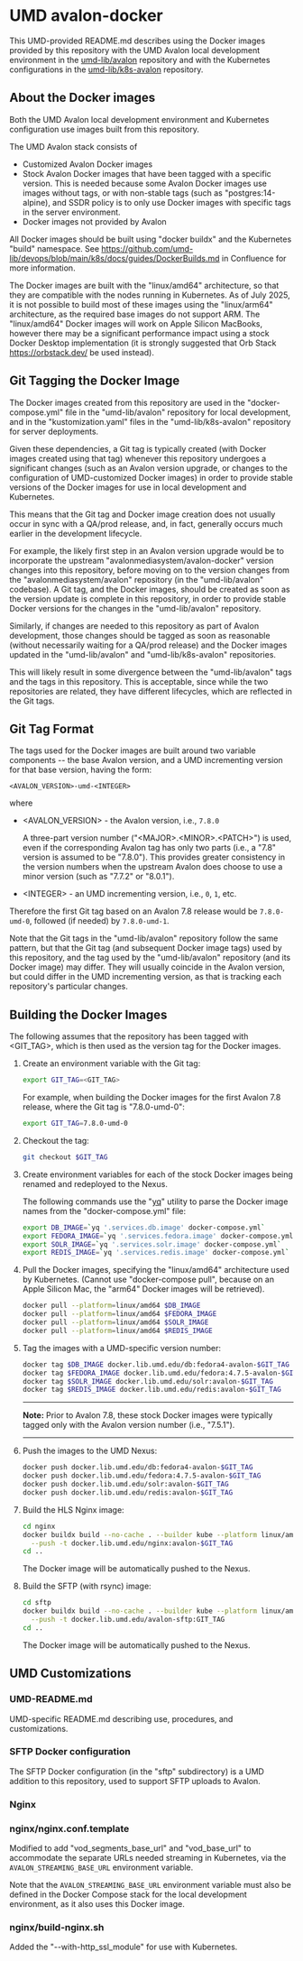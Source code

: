 # UMD avalon-docker

This UMD-provided README.md describes using the Docker images provided by
this repository with the UMD Avalon local development environment in
the [umd-lib/avalon](https://github.com/umd-lib/avalon) repository and with
the Kubernetes configurations in the
[umd-lib/k8s-avalon](https://github.com/umd-lib/k8s-avalon) repository.

## About the Docker images

Both the UMD Avalon local development environment and Kubernetes configuration
use images built from this repository.

The UMD Avalon stack consists of

* Customized Avalon Docker images
* Stock Avalon Docker images that have been tagged with a specific version.
  This is needed because some Avalon Docker images use images without tags, or
  with non-stable tags (such as "postgres:14-alpine), and SSDR policy is to only
  use Docker images with specific tags in the server environment.
* Docker images not provided by Avalon

All Docker images should be built using "docker buildx" and the Kubernetes
"build" namespace. See
<https://github.com/umd-lib/devops/blob/main/k8s/docs/guides/DockerBuilds.md>
in Confluence for more information.

The Docker images are built with the "linux/amd64" architecture, so that they
are compatible with the nodes running in Kubernetes. As of July 2025, it is
not possible to build most of these images using the "linux/arm64" architecture,
as the required base images do not support ARM. The "linux/amd64" Docker images
will work on Apple Silicon MacBooks, however there may be a significant
performance impact using a stock Docker Desktop implementation (it is strongly
suggested that Orb Stack <https://orbstack.dev/> be used instead).

## Git Tagging the Docker Image

The Docker images created from this repository are used in the
"docker-compose.yml" file in the "umd-lib/avalon" repository for local
development, and in the "kustomization.yaml" files in the "umd-lib/k8s-avalon"
repository for server deployments.

Given these dependencies, a Git tag is typically created (with Docker images
created using that tag) whenever this repository undergoes a significant
changes (such as an Avalon version upgrade, or changes to the configuration of
UMD-customized Docker images) in order to provide stable versions of the Docker
images for use in local development and Kubernetes.

This means that the Git tag and Docker image creation does not usually occur in
sync with a QA/prod release, and, in fact, generally occurs much earlier in the
development lifecycle.

For example, the likely first step in an Avalon version upgrade would be to
incorporate the upstream "avalonmediasystem/avalon-docker" version changes into
this repository, before moving on to the version changes from the
"avalonmediasystem/avalon" repository (in the "umd-lib/avalon" codebase).
A Git tag, and the Docker images, should be created as soon as the
version update is complete in this repository, in order to provide stable Docker
versions for the changes in the "umd-lib/avalon" repository.

Similarly, if changes are needed to this repository as part of Avalon
development, those changes should be tagged as soon as reasonable (without
necessarily waiting for a QA/prod release) and the Docker images updated in the
"umd-lib/avalon" and "umd-lib/k8s-avalon" repositories.

This will likely result in some divergence between the "umd-lib/avalon" tags and
the tags in this repository. This is acceptable, since while the two
repositories are related, they have different lifecycles, which are reflected in
the Git tags.

## Git Tag Format

The tags used for the Docker images are built around two variable components --
the base Avalon version, and a UMD incrementing version for that
base version, having the form:

```text
<AVALON_VERSION>-umd-<INTEGER>
```

where

* \<AVALON_VERSION> - the Avalon version, i.e., `7.8.0`

  A three-part version number ("\<MAJOR>.\<MINOR>.\<PATCH>") is used,
  even if the corresponding Avalon tag has only two parts (i.e., a "7.8" version
  is assumed to be "7.8.0"). This provides greater consistency in the version
  numbers when the upstream Avalon does choose to use a minor version (such as
  "7.7.2" or "8.0.1").

* \<INTEGER> - an UMD incrementing version, i.e., `0`, `1`, etc.

Therefore the first Git tag based on an Avalon 7.8 release would be
`7.8.0-umd-0`, followed (if needed) by `7.8.0-umd-1`.

Note that the Git tags in the "umd-lib/avalon" repository follow the same
pattern, but that the Git tag (and subsequent Docker image tags) used by this
repository, and the tag used by the "umd-lib/avalon" repository (and its
Docker image) may differ. They will usually coincide in the Avalon version, but
could differ in the UMD incrementing version, as that is tracking each
repository's particular changes.

## Building the Docker Images

The following assumes that the repository has been tagged with \<GIT_TAG>,
which is then used as the version tag for the Docker images.

1. Create an environment variable with the Git tag:

   ```zsh
   export GIT_TAG=<GIT_TAG>
   ```

   For example, when building the Docker images for the first Avalon 7.8
   release, where the Git tag is "7.8.0-umd-0":

   ```zsh
   export GIT_TAG=7.8.0-umd-0
   ```

2. Checkout the tag:

   ```zsh
   git checkout $GIT_TAG
   ```

3. Create environment variables for each of the stock Docker images being
   renamed and redeployed to the Nexus.

   The following commands use the "[yq](https://github.com/mikefarah/yq)"
   utility to parse the Docker image names from the "docker-compose.yml" file:

    ```zsh
    export DB_IMAGE=`yq '.services.db.image' docker-compose.yml`
    export FEDORA_IMAGE=`yq '.services.fedora.image' docker-compose.yml`
    export SOLR_IMAGE=`yq '.services.solr.image' docker-compose.yml`
    export REDIS_IMAGE=`yq '.services.redis.image' docker-compose.yml`
    ```

4. Pull the Docker images, specifying the "linux/amd64" architecture used by
   Kubernetes. (Cannot use "docker-compose pull", because on an Apple Silicon
   Mac, the "arm64" Docker images will be retrieved).

   ```zsh
   docker pull --platform=linux/amd64 $DB_IMAGE
   docker pull --platform=linux/amd64 $FEDORA_IMAGE
   docker pull --platform=linux/amd64 $SOLR_IMAGE
   docker pull --platform=linux/amd64 $REDIS_IMAGE
   ```

5. Tag the images with a UMD-specific version number:

    ```zsh
    docker tag $DB_IMAGE docker.lib.umd.edu/db:fedora4-avalon-$GIT_TAG
    docker tag $FEDORA_IMAGE docker.lib.umd.edu/fedora:4.7.5-avalon-$GIT_TAG
    docker tag $SOLR_IMAGE docker.lib.umd.edu/solr:avalon-$GIT_TAG
    docker tag $REDIS_IMAGE docker.lib.umd.edu/redis:avalon-$GIT_TAG
    ```

    ----

    **Note:** Prior to Avalon 7.8, these stock Docker images were typically
    tagged only with the Avalon version number (i.e., "7.5.1").

    ----

6. Push the images to the UMD Nexus:

    ```zsh
    docker push docker.lib.umd.edu/db:fedora4-avalon-$GIT_TAG
    docker push docker.lib.umd.edu/fedora:4.7.5-avalon-$GIT_TAG
    docker push docker.lib.umd.edu/solr:avalon-$GIT_TAG
    docker push docker.lib.umd.edu/redis:avalon-$GIT_TAG
    ```

7. Build the HLS Nginx image:

    ```zsh
    cd nginx
    docker buildx build --no-cache . --builder kube --platform linux/amd64 \
      --push -t docker.lib.umd.edu/nginx:avalon-$GIT_TAG
    cd ..
    ```

    The Docker image will be automatically pushed to the Nexus.

8. Build the SFTP (with rsync) image:

    ```zsh
    cd sftp
    docker buildx build --no-cache . --builder kube --platform linux/amd64 \
      --push -t docker.lib.umd.edu/avalon-sftp:GIT_TAG
    cd ..
    ```

    The Docker image will be automatically pushed to the Nexus.

## UMD Customizations

### UMD-README.md

UMD-specific README.md describing use, procedures, and customizations.

### SFTP Docker configuration

The SFTP Docker configuration (in the "sftp" subdirectory) is a UMD addition to
this repository, used to support SFTP uploads to Avalon.

### Nginx

### nginx/nginx.conf.template

Modified to add "vod_segments_base_url" and "vod_base_url" to accommodate
the separate URLs needed streaming in Kubernetes, via the
`AVALON_STREAMING_BASE_URL` environment variable.

Note that the `AVALON_STREAMING_BASE_URL` environment variable must also be
defined in the Docker Compose stack for the local development environment,
as it also uses this Docker image.

### nginx/build-nginx.sh

Added the "--with-http_ssl_module" for use with Kubernetes.
